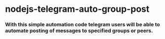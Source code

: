 # nodejs-telegram-auto-group-post


### With this simple automation code telegram users will be able to automate posting of messages to specified groups or peers.
